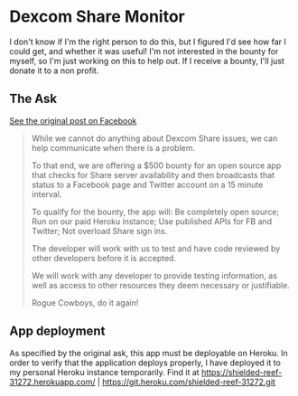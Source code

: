# Dexcom Share Monitor

I don't know if I'm the right person to do this, but I figured I'd see how far I could get, and whether it was useful! I'm not interested in the bounty for myself, so I'm just working on this to help out. If I receive a bounty, I'll just donate it to a non profit.

## The Ask

[See the original post on Facebook](https://www.facebook.com/search/top/?q=nightscout%20foundation&epa=SEARCH_BOX)
>While we cannot do anything about Dexcom Share issues, we can help communicate when there is a problem.
>
>To that end, we are offering a $500 bounty for an open source app that checks for Share server availability and then broadcasts that status to a Facebook page and Twitter account on a 15 minute interval.
>
>To qualify for the bounty, the app will:
>Be completely open source;
>Run on our paid Heroku instance;
>Use published APIs for FB and Twitter;
>Not overload Share sign ins.
>
>The developer will work with us to test and have code reviewed by other developers before it is accepted.
>
>We will work with any developer to provide testing information, as well as access to other resources they deem necessary or justifiable.
>
>Rogue Cowboys, do it again!

## App deployment

As specified by the original ask, this app must be deployable on Heroku. In order to verify that the application deploys properly, I have deployed it to my personal Heroku instance temporarily. Find it at https://shielded-reef-31272.herokuapp.com/ | https://git.heroku.com/shielded-reef-31272.git
